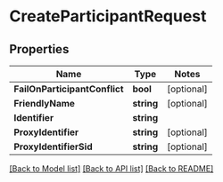 # CreateParticipantRequest

## Properties
Name | Type | Notes
------------ | ------------- | -------------
**FailOnParticipantConflict** | **bool** | [optional] 
**FriendlyName** | **string** | [optional] 
**Identifier** | **string** | 
**ProxyIdentifier** | **string** | [optional] 
**ProxyIdentifierSid** | **string** | [optional] 

[[Back to Model list]](../README.md#documentation-for-models) [[Back to API list]](../README.md#documentation-for-api-endpoints) [[Back to README]](../README.md)


